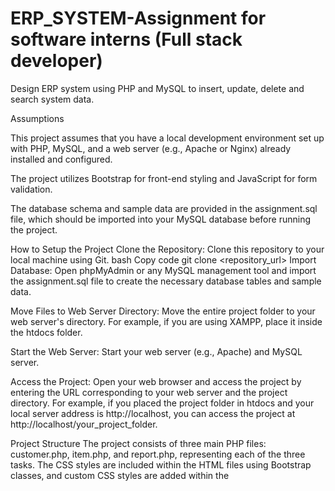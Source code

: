 # ERP_SYSTEM-Assignment for software interns (Full stack developer)
Design ERP system using PHP and MySQL to insert, update, delete and search  system data.


  Assumptions
  
This project assumes that you have a local development environment set up with PHP, MySQL, and a web server (e.g., Apache or Nginx) already installed and configured.

The project utilizes Bootstrap for front-end styling and JavaScript for form validation.

The database schema and sample data are provided in the assignment.sql file, which should be imported into your MySQL database before running the project.

How to Setup the Project
Clone the Repository: Clone this repository to your local machine using Git.
bash
Copy code
git clone <repository_url>
Import Database: Open phpMyAdmin or any MySQL management tool and import the assignment.sql file to create the necessary database tables and sample data.

Move Files to Web Server Directory: Move the entire project folder to your web server's directory. For example, if you are using XAMPP, place it inside the htdocs folder.

Start the Web Server: Start your web server (e.g., Apache) and MySQL server.

Access the Project: Open your web browser and access the project by entering the URL corresponding to your web server and the project directory. For example, if you placed the project folder in htdocs and your local server address is http://localhost, you can access the project at http://localhost/your_project_folder.

Project Structure
The project consists of three main PHP files: customer.php, item.php, and report.php, representing each of the three tasks.
The CSS styles are included within the HTML files using Bootstrap classes, and custom CSS styles are added within the <style> tags.
The JavaScript for form validation is included directly within the HTML files using <script> tags.
Project Functionality

Customer Management (customer.php):

Store/Register Customer data with form validation.
The form includes fields for Title, First Name, Last Name, Contact Number, and District.
You can Add new customers and Update existing customer records.
You can also Delete customer records from the database.
The customer list is displayed in a table format.

Item Management (item.php):

Store/Register Item details with form validation.
The form includes fields for Item Code, Item Name, Item Category, Item Subcategory, Quantity, and Unit Price.
You can Add new items and Update existing item records.
You can also Delete item records from the database.
The item list is displayed in a table format.

Reports (report.php):

Invoice Report: Allows selecting a date range to search for invoices. The report includes Invoice Number, Date, Customer, Customer District, Item Count, and Invoice Amount.
Invoice Item Report: Allows selecting a date range to search for invoice items. The report includes Invoice Number, Invoiced Date, Customer Name, Item Name with Item Code, Item Category, and Item Unit Price.
Item Report: Displays the unique Item Names along with their Item Category, Item Subcategory, and Item Quantity.


Conclusion

The above instructions provide an overview of the project and how to set it up in a local environment. If you encounter any issues during setup or while running the project, please refer to the assumptions made and ensure that your local environment meets the requirements. Additionally, feel free to explore and modify the project to suit your specific needs. Happy coding!
